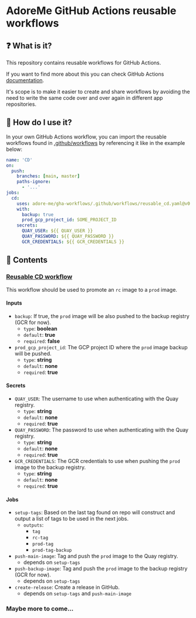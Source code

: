 # AdoreMe GitHub Actions reusable workflows

## ❓ What is it?
This repository contains reusable workflows for GitHub Actions. 

If you want to find more about this you can check GitHub Actions [documentation](https://docs.github.com/en/actions/learn-github-actions/reusing-workflows).

It's scope is to make it easier to create and share workflows by avoiding the need to write the same code over and over again in different app repositories.

## 🔧 How do I use it?
In your own GitHub Actions workflow, you can import the reusable workflows found in [.github/workflows](.github/workflows) by referencing it like in the example below:
```yaml
name: 'CD'
on:
  push:
    branches: [main, master]
    paths-ignore:
      - '...'
jobs:
  cd:
    uses: adore-me/gha-workflows/.github/workflows/reusable_cd.yaml@v0.0.12 # <-- Import the reusable workflow
    with:
      backup: true
      prod_gcp_project_id: SOME_PROJECT_ID
    secrets:
      QUAY_USER: ${{ QUAY_USER }}
      QUAY_PASSWORD: ${{ QUAY_PASSWORD }}
      GCR_CREDENTIALS: ${{ GCR_CREDENTIALS }}
```

## 📖 Contents

### [Reusable CD workflow](reusable_cd.yaml)

This workflow should be used to promote an `rc` image to a `prod` image. 

#### Inputs
- `backup`: If true, the `prod` image will be also pushed to the backup registry (GCR for now).
  - `type`: **boolean**
  - `default`: **true**
  - `required`: **false**
- `prod_gcp_project_id`: The GCP project ID where the `prod` image backup will be pushed.
  - `type`: **string**
  - `default`: **none**
  - `required`: **true**
#### Secrets
- `QUAY_USER`: The username to use when authenticating with the Quay registry.
  - `type`: **string**
  - `default`: **none**
  - `required`: **true**
- `QUAY_PASSWORD`: The password to use when authenticating with the Quay registry.
  - `type`: **string**
  - `default`: **none**
  - `required`: **true**
- `GCR_CREDENTIALS`: The GCR credentials to use when pushing the `prod` image to the backup registry.
  - `type`: **string**
  - `default`: **none**
  - `required`: **true**
#### Jobs
- `setup-tags`: Based on the last tag found on repo will construct and output a list of tags to be used in the next jobs.
  - `outputs`:
    - `tag`
    - `rc-tag`
    - `prod-tag`
    - `prod-tag-backup`
- `push-main-image`: Tag and push the `prod` image to the Quay registry.
  - depends on `setup-tags`
- `push-backup-image`: Tag and push the `prod` image to the backup registry (GCR for now).
  - depends on `setup-tags`
- `create-release`: Create a release in GitHub.
  - depends on `setup-tags` and `push-main-image`

### Maybe more to come...
